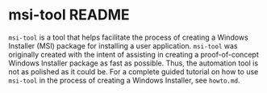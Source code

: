 msi-tool README
===============

`msi-tool` is a tool that helps facilitate the process of creating a
Windows Installer (MSI) package for installing a user application.
`msi-tool` was originally created with the intent of assisting in
creating a proof-of-concept Windows Installer package as fast as
possible.  Thus, the automation tool is not as polished as it could
be.  For a complete guided tutorial on how to use `msi-tool` in the
process of creating a Windows Installer, see `howto.md`.
